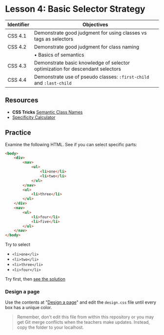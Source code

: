 # Lesson 4: Basic Selector Strategy

Identifier   | Objectives
-------------|------------
CSS 4.1      | Demonstrate good judgment for using classes vs tags as selectors
CSS 4.2      | Demonstrate good judgment for class naming
             | &bull; Basics of semantics
CSS 4.3      | Demonstrate basic knowledge of selector optimization for descendant selectors
CSS 4.4      | Demonstrate use of pseudo classes: `:first-child` and `:last-child`

## Resources
- __CSS Tricks__ [Semantic Class Names](http://css-tricks.com/semantic-class-names/)
- [Specificity Calculator](http://specificity.keegan.st/)

## Practice

Examine the following HTML. See if you can select specific parts:

```html
<body>
	<div>
		<nav>
			<ul>
				<li>one</li>
				<li>two</li>
			</ul>
		</nav>
		<ul>
			<li>three</li>
		</ul>
	</div>
	<nav>
		<ul>
			<li>four</li>
			<li>five</li>
		</ul>
	</nav>
</body>
```

Try to select
- `<li>one</li>`
- `<li>two</li>`
- `<li>three</li>`
- `<li>four</li>`

Try first, then [see the solution](solution.md)

### Design a page

Use the contents at "[Design a page](design-a-page)" and edit the `design.css` file until every box has a unique color.

> Remember, don't edit this file from within this repository or you may get Git merge conflicts when the teachers make updates. Instead, copy the folder to your localhost.
